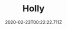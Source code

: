 ---
templateKey: blog-post
featuredpost: false
date: 2020-02-23T00:22:22.711Z
title: Holly
description: The leaves and bright red berries make a popular winter decoration.
type: forage
sellPrice: 80
energy: 
health: -37
featuredimage: /img/Holly.png
tags:
  - forageable
  - Winter
  - forageable
---